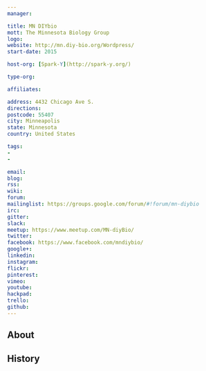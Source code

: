 ```yaml
---
manager:

title: MN DIYbio
mott: The Minnesota Biology Group
logo:
website: http://mn.diy-bio.org/Wordpress/
start-date: 2015

host-org: [Spark-Y](http://spark-y.org/)

type-org:

affiliates:

address: 4432 Chicago Ave S.
directions:
postcode: 55407
city: Minneapolis
state: Minnesota
country: United States

tags:
-
-

email:
blog:
rss:
wiki:
forum:
mailinglist: https://groups.google.com/forum/#!forum/mn-diybio
irc:
gitter:
slack:
meetup: https://www.meetup.com/MN-diyBio/
twitter:
facebook: https://www.facebook.com/mndiybio/
google+:
linkedin:
instagram:
flickr:
pinterest:
vimeo:
youtube:
hackpad:
trello:
github:
---
```


## About

## History
